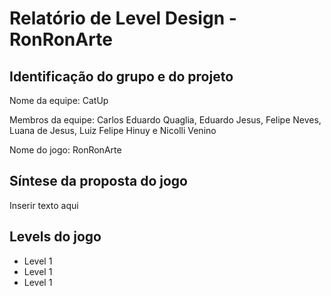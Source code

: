 <h1>Relatório de Level Design - RonRonArte</h1>

<h2>Identificação do grupo e do projeto</h2>
<p>Nome da equipe: CatUp</p>
<p>Membros da equipe: Carlos Eduardo Quaglia, Eduardo Jesus, Felipe Neves, Luana de Jesus, Luiz Felipe Hinuy e Nicolli Venino</p>
<p>Nome do jogo: RonRonArte</p>


<h2>Síntese da proposta do jogo</h2>
<p>Inserir texto aqui</p>

<h2>Levels do jogo</h2>
<ul>
    <li>Level 1</li>
    <li>Level 1</li>
    <li>Level 1</li>
</ul>